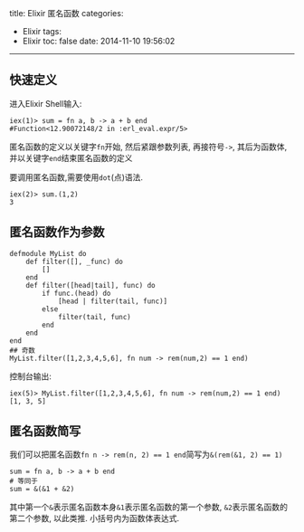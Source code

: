 title: Elixir 匿名函数
categories:
  - Elixir
tags:
  - Elixir
toc: false
date: 2014-11-10 19:56:02
---

## 快速定义

进入Elixir Shell输入:

```
iex(1)> sum = fn a, b -> a + b end
#Function<12.90072148/2 in :erl_eval.expr/5>
```

匿名函数的定义以关键字`fn`开始, 然后紧跟参数列表, 再接符号`->`, 其后为函数体, 并以关键字`end`结束匿名函数的定义

要调用匿名函数,需要使用`dot`(点)语法.

```
iex(2)> sum.(1,2)
3
```

## 匿名函数作为参数

```
defmodule MyList do
    def filter([], _func) do
        []
    end
    def filter([head|tail], func) do
        if func.(head) do
            [head | filter(tail, func)]
        else
            filter(tail, func)
        end
    end
end
## 奇数
MyList.filter([1,2,3,4,5,6], fn num -> rem(num,2) == 1 end)
```

控制台输出:

```
iex(5)> MyList.filter([1,2,3,4,5,6], fn num -> rem(num,2) == 1 end)
[1, 3, 5]
```

## 匿名函数简写

我们可以把匿名函数`fn n -> rem(n, 2) == 1 end`简写为`&(rem(&1, 2) == 1)`


```
sum = fn a, b -> a + b end
# 等同于
sum = &(&1 + &2)
```

其中第一个`&`表示匿名函数本身`&1`表示匿名函数的第一个参数, `&2`表示匿名函数的第二个参数, 以此类推. 小括号内为函数体表达式.